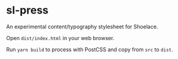 # sl-press

An experimental content/typography stylesheet for Shoelace.

Open `dist/index.html` in your web browser.

Run `yarn build` to process with PostCSS and copy from `src` to `dist`.